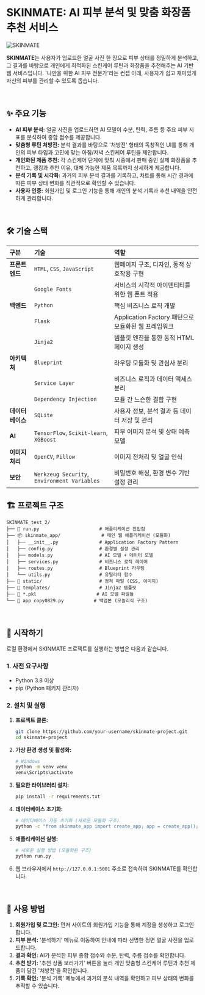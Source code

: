 
# **SKINMATE: AI 피부 분석 및 맞춤 화장품 추천 서비스**

![SKINMATE](https://placehold.co/800x300?text=SKINMATE+Project+Banner)

**SKINMATE**는 사용자가 업로드한 얼굴 사진 한 장으로 피부 상태를 정밀하게 분석하고, 그 결과를 바탕으로 개인에게 최적화된 스킨케어 루틴과 화장품을 추천해주는 AI 기반 웹 서비스입니다. '나만을 위한 AI 피부 전문가'라는 컨셉 아래, 사용자가 쉽고 재미있게 자신의 피부를 관리할 수 있도록 돕습니다.

<br>

## **✨ 주요 기능**

*   **AI 피부 분석:** 얼굴 사진을 업로드하면 AI 모델이 수분, 탄력, 주름 등 주요 피부 지표를 분석하여 종합 점수를 제공합니다.
*   **맞춤형 루틴 처방전:** 분석 결과를 바탕으로 '처방전' 형태의 독창적인 UI를 통해 개인의 피부 타입과 고민에 맞는 아침/저녁 스킨케어 루틴을 제안합니다.
*   **개인화된 제품 추천:** 각 스킨케어 단계에 맞춰 시중에서 판매 중인 실제 화장품을 추천하고, 랭킹과 추천 이유, 대체 가능한 제품 목록까지 상세하게 제공합니다.
*   **분석 기록 및 시각화:** 과거의 피부 분석 결과를 기록하고, 차트를 통해 시간 경과에 따른 피부 상태 변화를 직관적으로 확인할 수 있습니다.
*   **사용자 인증:** 회원가입 및 로그인 기능을 통해 개인의 분석 기록과 추천 내역을 안전하게 관리합니다.

<br>

## **🛠️ 기술 스택**

| 구분 | 기술 | 역할 |
| :--- | :--- | :--- |
| **프론트엔드** | `HTML`, `CSS`, `JavaScript` | 웹페이지 구조, 디자인, 동적 상호작용 구현 |
| | `Google Fonts` | 서비스의 시각적 아이덴티티를 위한 웹 폰트 적용 |
| **백엔드** | `Python` | 핵심 비즈니스 로직 개발 |
| | `Flask` | Application Factory 패턴으로 모듈화된 웹 프레임워크 |
| | `Jinja2` | 템플릿 엔진을 통한 동적 HTML 페이지 생성 |
| **아키텍처** | `Blueprint` | 라우팅 모듈화 및 관심사 분리 |
| | `Service Layer` | 비즈니스 로직과 데이터 액세스 분리 |
| | `Dependency Injection` | 모듈 간 느슨한 결합 구현 |
| **데이터베이스** | `SQLite` | 사용자 정보, 분석 결과 등 데이터 저장 및 관리 |
| **AI** | `TensorFlow`, `Scikit-learn`, `XGBoost` | 피부 이미지 분석 및 상태 예측 모델 |
| **이미지 처리** | `OpenCV`, `Pillow` | 이미지 전처리 및 얼굴 인식 |
| **보안** | `Werkzeug Security`, `Environment Variables` | 비밀번호 해싱, 환경 변수 기반 설정 관리 |

## **🏗️ 프로젝트 구조**

```
SKINMATE_test_2/
├── 🚀 run.py                      # 애플리케이션 진입점
├── 📦 skinmate_app/               # 메인 웹 애플리케이션 (모듈화)
│   ├── __init__.py               # Application Factory Pattern
│   ├── config.py                 # 환경별 설정 관리
│   ├── models.py                 # AI 모델 + 데이터 모델
│   ├── services.py               # 비즈니스 로직 레이어
│   ├── routes.py                 # Blueprint 라우팅
│   └── utils.py                  # 유틸리티 함수
├── 📁 static/                     # 정적 파일 (CSS, 이미지)
├── 📁 templates/                  # Jinja2 템플릿
├── 🤖 *.pkl                      # AI 모델 파일들
└── 📄 app copy0829.py           # 백업본 (모놀리식 구조)
```

<br>

## **🚀 시작하기**

로컬 환경에서 SKINMATE 프로젝트를 실행하는 방법은 다음과 같습니다.

### **1. 사전 요구사항**

*   Python 3.8 이상
*   pip (Python 패키지 관리자)

### **2. 설치 및 실행**

1.  **프로젝트 클론:**
    ```bash
    git clone https://github.com/your-username/skinmate-project.git
    cd skinmate-project
    ```

2.  **가상 환경 생성 및 활성화:**
    ```bash
    # Windows
    python -m venv venv
    venv\Scripts\activate
    ```

3.  **필요한 라이브러리 설치:**
    ```bash
    pip install -r requirements.txt
    ```

4.  **데이터베이스 초기화:**
    ```bash
    # 데이터베이스 자동 초기화 (새로운 모듈화 구조)
    python -c "from skinmate_app import create_app; app = create_app(); print('Database initialized')"
    ```

5.  **애플리케이션 실행:**
    ```bash
    # 새로운 실행 방법 (모듈화된 구조)
    python run.py
    ```

6.  웹 브라우저에서 `http://127.0.0.1:5001` 주소로 접속하여 SKINMATE를 확인합니다.

<br>

## **📖 사용 방법**

1.  **회원가입 및 로그인:** 먼저 사이트의 회원가입 기능을 통해 계정을 생성하고 로그인합니다.
2.  **피부 분석:** '분석하기' 메뉴로 이동하여 안내에 따라 선명한 정면 얼굴 사진을 업로드합니다.
3.  **결과 확인:** AI가 분석한 피부 종합 점수와 수분, 탄력, 주름 점수를 확인합니다.
4.  **추천 받기:** '추천 상품 보러가기' 버튼을 눌러 개인 맞춤형 스킨케어 루틴과 추천 제품이 담긴 '처방전'을 확인합니다.
5.  **기록 확인:** '분석 기록' 메뉴에서 과거의 분석 내역을 확인하고 피부 상태의 변화를 추적할 수 있습니다.

<br>

